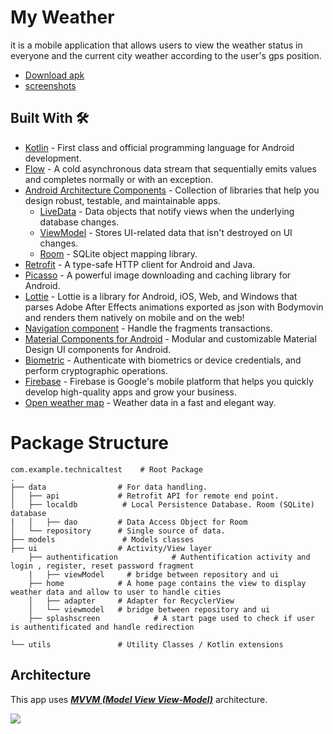 # My Weather

it is a mobile application that allows users to view the weather status in everyone and the current city weather according to the user's gps position.

- [Download apk](https://github.com/Ahlem-fahem/MobileProjectApplication/tree/main/apk)
- [screenshots](https://github.com/Ahlem-fahem/MobileProjectApplication/tree/main/screenshots)

## Built With 🛠
- [Kotlin](https://kotlinlang.org/) - First class and official programming language for Android development.
- [Flow](https://kotlin.github.io/kotlinx.coroutines/kotlinx-coroutines-core/kotlinx.coroutines.flow/-flow/) - A cold asynchronous data stream that sequentially emits values and completes normally or with an exception.
- [Android Architecture Components](https://developer.android.com/topic/libraries/architecture) - Collection of libraries that help you design robust, testable, and maintainable apps.
  - [LiveData](https://developer.android.com/topic/libraries/architecture/livedata) - Data objects that notify views when the underlying database changes.
  - [ViewModel](https://developer.android.com/topic/libraries/architecture/viewmodel) - Stores UI-related data that isn't destroyed on UI changes. 
  - [Room](https://developer.android.com/topic/libraries/architecture/room) - SQLite object mapping library.
- [Retrofit](https://square.github.io/retrofit/) - A type-safe HTTP client for Android and Java.
- [Picasso](https://square.github.io/picasso/) - A powerful image downloading and caching library for Android.
- [Lottie](https://airbnb.io/lottie/#/) - Lottie is a library for Android, iOS, Web, and Windows that parses Adobe After Effects animations exported as json with Bodymovin and renders them natively on mobile and on the web!
- [Navigation component](https://developer.android.com/guide/navigation/navigation-getting-started) - Handle the fragments transactions.
- [Material Components for Android](https://github.com/material-components/material-components-android) - Modular and customizable Material Design UI components for Android.
- [Biometric](https://developer.android.com/jetpack/androidx/releases/biometric) - Authenticate with biometrics or device credentials, and perform cryptographic operations.
- [Firebase](https://firebase.google.com/?hl=FR) - Firebase is Google's mobile platform that helps you quickly develop high-quality apps and grow your business.
- [Open weather map](https://openweathermap.org) - Weather data in a fast and elegant way.


# Package Structure

    com.example.technicaltest    # Root Package
    .
    ├── data                # For data handling.
    │   ├── api             # Retrofit API for remote end point.
    │   ├── localdb          # Local Persistence Database. Room (SQLite) database
    |   │   ├── dao         # Data Access Object for Room
    │   └── repository      # Single source of data.
    ├── models               # Models classes
    ├── ui                  # Activity/View layer
        ├── authentification            # Authentification activity and login , register, reset password fragment
        |   ├── viewModel     # bridge between repository and ui
        ├── home            # A home page contains the view to display weather data and allow to user to handle cities
        │   ├── adapter     # Adapter for RecyclerView
        │   └── viewmodel   # bridge between repository and ui  
        ├── splashscreen            # A start page used to check if user is authentificated and handle redirection

    └── utils               # Utility Classes / Kotlin extensions



## Architecture
This app uses [***MVVM (Model View View-Model)***](https://developer.android.com/jetpack/docs/guide#recommended-app-arch) architecture.

![](https://developer.android.com/topic/libraries/architecture/images/final-architecture.png)



